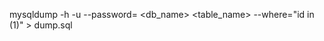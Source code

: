 mysqldump -h <host> -u <uname> --password=<password> <db_name> <table_name> --where="id in (1)" > dump.sql